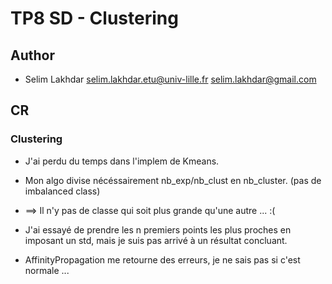 # TP8 SD - Clustering

## Author
* Selim Lakhdar <selim.lakhdar.etu@univ-lille.fr> <selim.lakhdar@gmail.com>

## CR
### Clustering

- J'ai perdu du temps dans l'implem de Kmeans.  

- Mon algo divise nécéssairement nb_exp/nb_clust en nb_cluster. (pas de imbalanced class)  

- ==> Il n'y pas de classe qui soit plus grande qu'une autre ... :(

- J'ai essayé de prendre les n premiers points les plus proches en imposant un std, mais je suis pas arrivé à un résultat concluant.

- AffinityPropagation me retourne des erreurs, je ne sais pas si c'est normale ...
